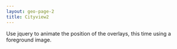 ```yaml
---
layout: geo-page-2
title: Cityview2
---
```

Use jquery to animate the position of the overlays, this time using a foreground image.
